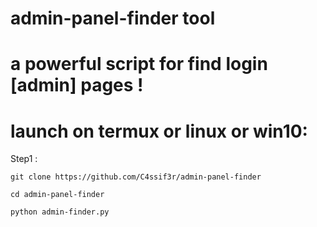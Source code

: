 # admin-panel-finder tool


# a powerful script for find login [admin] pages !

# launch on termux or linux or win10:

Step1 :

`git clone https://github.com/C4ssif3r/admin-panel-finder`

`cd admin-panel-finder`

`python admin-finder.py`

